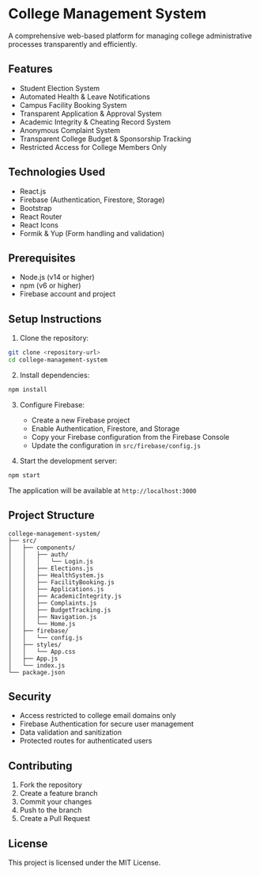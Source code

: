 # College Management System

A comprehensive web-based platform for managing college administrative processes transparently and efficiently.

## Features

- Student Election System
- Automated Health & Leave Notifications
- Campus Facility Booking System
- Transparent Application & Approval System
- Academic Integrity & Cheating Record System
- Anonymous Complaint System
- Transparent College Budget & Sponsorship Tracking
- Restricted Access for College Members Only

## Technologies Used

- React.js
- Firebase (Authentication, Firestore, Storage)
- Bootstrap
- React Router
- React Icons
- Formik & Yup (Form handling and validation)

## Prerequisites

- Node.js (v14 or higher)
- npm (v6 or higher)
- Firebase account and project

## Setup Instructions

1. Clone the repository:
```bash
git clone <repository-url>
cd college-management-system
```

2. Install dependencies:
```bash
npm install
```

3. Configure Firebase:
   - Create a new Firebase project
   - Enable Authentication, Firestore, and Storage
   - Copy your Firebase configuration from the Firebase Console
   - Update the configuration in `src/firebase/config.js`

4. Start the development server:
```bash
npm start
```

The application will be available at `http://localhost:3000`

## Project Structure

```
college-management-system/
├── src/
│   ├── components/
│   │   ├── auth/
│   │   │   └── Login.js
│   │   ├── Elections.js
│   │   ├── HealthSystem.js
│   │   ├── FacilityBooking.js
│   │   ├── Applications.js
│   │   ├── AcademicIntegrity.js
│   │   ├── Complaints.js
│   │   ├── BudgetTracking.js
│   │   ├── Navigation.js
│   │   └── Home.js
│   ├── firebase/
│   │   └── config.js
│   ├── styles/
│   │   └── App.css
│   ├── App.js
│   └── index.js
└── package.json
```

## Security

- Access restricted to college email domains only
- Firebase Authentication for secure user management
- Data validation and sanitization
- Protected routes for authenticated users

## Contributing

1. Fork the repository
2. Create a feature branch
3. Commit your changes
4. Push to the branch
5. Create a Pull Request

## License

This project is licensed under the MIT License.
